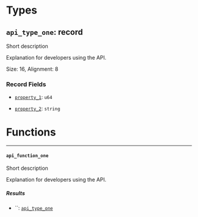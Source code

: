 # Types

## <a href="#api_type_one" name="api_type_one"></a> `api_type_one`: record

  Short description
  
  Explanation for developers using the API.

Size: 16, Alignment: 8

### Record Fields

- <a href="api_type_one.property_1" name="api_type_one.property_1"></a> [`property_1`](#api_type_one.property_1): `u64`


- <a href="api_type_one.property_2" name="api_type_one.property_2"></a> [`property_2`](#api_type_one.property_2): `string`


# Functions

----

#### <a href="#api_function_one" name="api_function_one"></a> `api_function_one` 

  Short description
  
  Explanation for developers using the API.
##### Results

- <a href="#api_function_one." name="api_function_one."></a> ``: [`api_type_one`](#api_type_one)

